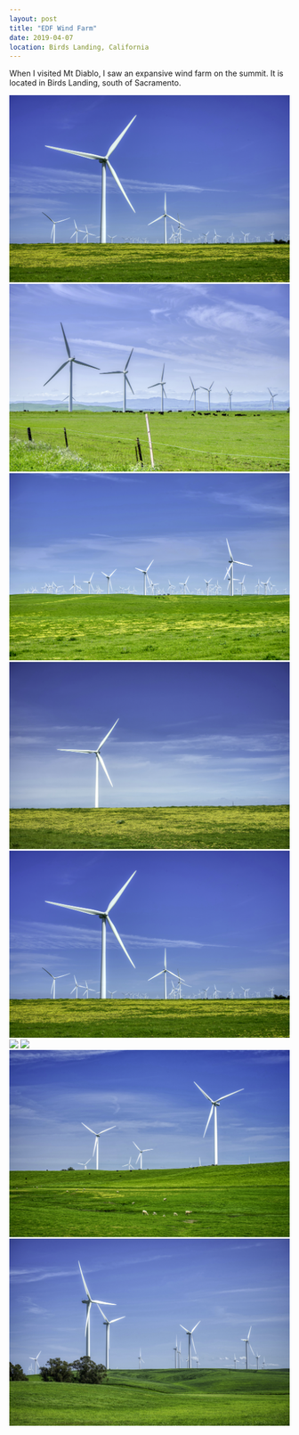 ```yaml
---
layout: post
title: "EDF Wind Farm"
date: 2019-04-07
location: Birds Landing, California
---
```

When I visited Mt Diablo, I saw an expansive wind farm on the summit. It is located in Birds Landing, south of Sacramento.

<div class="post-image">
    <img src="img/windfarm/DSC02420.png">
</div>
<div class="post-image">
    <img src="img/windfarm/DSC02354.png">
</div>
<div class="post-image">
    <img src="img/windfarm/DSC02373.png">
</div>
<div class="post-image">
    <img src="img/windfarm/DSC02418.png">
</div>
<div class="post-image">
    <img src="img/windfarm/DSC02420.png">
</div>
<div class="post-image post-image--split">
    <img src="img/windfarm/DSC02465.png">
    <img src="img/windfarm/DSC02424.png">
</div>
<div class="post-image">
    <img src="img/windfarm/DSC02432.png">
</div>
<div class="post-image">
    <img src="img/windfarm/DSC02450.png">
</div>
